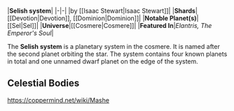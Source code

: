 |**Selish system**|
|-|-|
|by [[Isaac Stewart\|Isaac Stewart]]|
|**Shards**|[[Devotion\|Devotion]], [[Dominion\|Dominion]]|
|**Notable Planet(s)**|[[Sel\|Sel]]|
|**Universe**|[[Cosmere\|Cosmere]]|
|**Featured In**|*Elantris, The Emperor's Soul*|

The **Selish system** is a planetary system in the cosmere. It is named after the second planet orbiting the star. The system contains four known planets in total and one unnamed dwarf planet on the edge of the system.

## Celestial Bodies



https://coppermind.net/wiki/Mashe